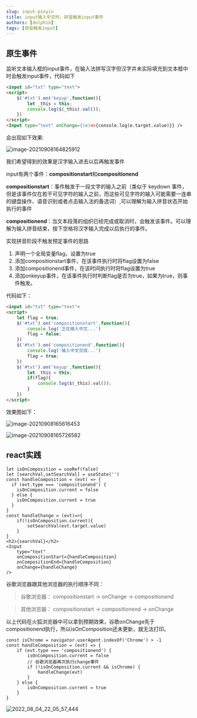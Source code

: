 ```yaml
---
slug: input-pinyin
title: input输入中文时，拼音触发input事件
authors: [dolphin]
tags: [拼音触发input]
---
```


## 原生事件

监听文本输入框的input事件，在输入法拼写汉字但汉字并未实际填充到文本框中时会触发input事件，代码如下

<!--truncate-->

```html
<input id="txt" type="text">
<script>
    $('#txt').on('keyup',function(){
        let _this = this;
        console.log($(_this).val());
    })
</script>
<Input type="text" onChange={(e)=>{console.log(e.target.value)}} />
```

会出现如下效果:

![image-20210908164825912](https://blog-guiyexing.oss-cn-qingdao.aliyuncs.com/blogImg/202208181617613.png)

我们希望得到的效果是汉字输入进去以后再触发事件

input有两个事件：**compositionstart**和**compositionend**

 **compositionstart**：事件触发于一段文字的输入之前（类似于 keydown 事件，但是该事件仅在若干可见字符的输入之前，而这些可见字符的输入可能需要一连串的键盘操作、语音识别或者点击输入法的备选词）,可以理解为输入拼音状态开始执行的事件

**compositionend**：当文本段落的组织已经完成或取消时，会触发该事件。可以理解为输入拼音结束，按下空格将汉字输入完成以后执行的事件。

实现拼音阶段不触发预定事件的思路

1. 声明一个全局变量flag，设置为true 
2. 添加compositionstart事件，在该事件执行时将flag设置为false
3. 添加compositionend事件，在该时间执行时将flag设置为true
4. 添加onkeyup事件，在该事件执行时判断flag是否为true，如果为true，则事件触发。

代码如下：

```html
<input id="txt" type="text">
<script>
    let flag = true;
    $('#txt').on('compositionstart',function(){
        console.log('正在输入中文...')
        flag = false;
    })
    $('#txt').on('compositionend',function(){
        console.log('输入中文完成...')
        flag = true;
    })
    $('#txt').on('keyup',function(){
        let _this = this;
        if(flag){
            console.log($(_this).val());
        }
    })
</script>
```

效果图如下：

![image-20210908165616453](https://blog-guiyexing.oss-cn-qingdao.aliyuncs.com/blogImg/202208181617620.png)

![image-20210908165726582](https://blog-guiyexing.oss-cn-qingdao.aliyuncs.com/blogImg/202208181617619.png)

## react实践

```react
let isOnComposition = useRef(false)
let [searchVal,setSearchVal] = useState('')
const handleComposition = (evt) => {
  if (evt.type === 'compositionend') {
    isOnComposition.current = false
  } else {
    isOnComposition.current = true
  }
}
const handleChange = (evt)=>{
    if(!isOnComposition.current){
        setSearchVal(evt.target.value)
    }
}
<h2>{searchVal}</h2>
<Input
    type="text"
    onCompositionStart={handleComposition}
    onCompositionEnd={handleComposition}
    onChange={handleChange}
/>
```

谷歌浏览器跟其他浏览器的执行顺序不同：

> 谷歌浏览器： compositionstart -> onChange -> compositionend

> 其他浏览器： compositionstart -> compositionend -> onChange

以上代码在火狐浏览器中可以拿到预期效果，谷歌onChange先于compositionend执行，所以isOnComposition还未更新，就无法打印。

```react
const isChrome = navigator.userAgent.indexOf('Chrome') > -1
const handleComposition = (evt) => {
    if (evt.type === 'compositionend') {
        isOnComposition.current = false
        // 谷歌浏览器再次执行change事件
        if (!isOnComposition.current && isChrome) {
            handleChange(evt)
        }
    } else {
        isOnComposition.current = true
    }
}
```

![2022_08_04_22_05_57_444](https://blog-guiyexing.oss-cn-qingdao.aliyuncs.com/blogImg/202208181617638.gif)
